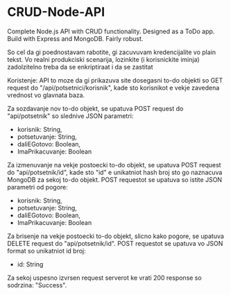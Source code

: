 # CRUD-Node-API
Complete Node.js API with CRUD functionality. Designed as a ToDo app. Build with Express and MongoDB. Fairly robust.

So cel da gi poednostavam rabotite, gi zacuvuvam kredencijalite vo plain tekst. Vo realni produkciski scenarija, lozinkite (i korisnickite iminja) zadolzitelno treba da se enkriptiraat i da se zastitat

Koristenje:
API to moze da gi prikazuva site dosegasni to-do objekti so GET request do "/api/potsetnici/korisnik", kade sto korisnikot e vekje zavedena vrednost vo glavnata baza.

Za sozdavanje nov to-do objekt, se upatuva POST request do "api/potsetnik" so slednive JSON parametri:
- korisnik: String,
- potsetuvanje: String,
- daliEGotovo: Boolean,
- ImaPrikacuvanje: Boolean

Za izmenuvanje na vekje postoecki to-do objekt, se upatuva POST request do "api/potsetnik/id", kade sto "id" e unikatniot hash broj sto go naznacuva MongoDB za sekoj to-do objekt. POST requestot se upatuva so istite JSON parametri od pogore:
- korisnik: String,
- potsetuvanje: String,
- daliEGotovo: Boolean,
- ImaPrikacuvanje: Boolean

Za brisenje na vekje postoecki to-do objekt, slicno kako pogore, se upatuva DELETE request do "api/potsetnik/id". POST requestot se upatuva vo JSON format so unikatniot id broj:
- id: String

Za sekoj uspesno izvrsen request serverot ke vrati 200 response so sodrzina: "Success".
